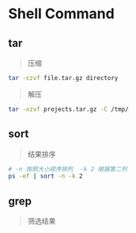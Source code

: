 # Shell Command

## tar

> 压缩

```sh
tar -czvf file.tar.gz directory
```

> 解压

```sh
tar -xzvf projects.tar.gz -C /tmp/
```

## sort

>结果排序

```sh
# -n 按照大小顺序排列  -k 2 根据第二列
ps -ef | sort -n -k 2
```

## grep

> 筛选结果

